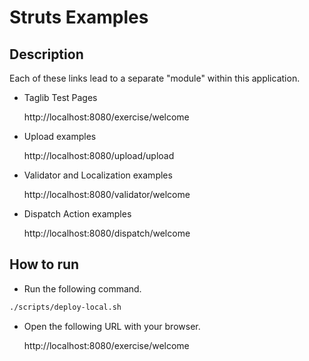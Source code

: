 Struts Examples
=========================================

Description
-----------
Each of these links lead to a separate "module" within this application.

- Taglib Test Pages

  http://localhost:8080/exercise/welcome

- Upload examples

  http://localhost:8080/upload/upload

- Validator and Localization examples

  http://localhost:8080/validator/welcome

- Dispatch Action examples

  http://localhost:8080/dispatch/welcome


How to run
----------

- Run the following command.

```bash
./scripts/deploy-local.sh
```

- Open the following URL with your browser.

  http://localhost:8080/exercise/welcome
